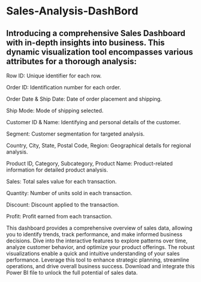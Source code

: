 # Sales-Analysis-DashBord
## Introducing a comprehensive Sales Dashboard with in-depth insights into business. This dynamic visualization tool encompasses various attributes for a thorough analysis:

Row ID: Unique identifier for each row.

Order ID: Identification number for each order.

Order Date & Ship Date: Date of order placement and shipping.

Ship Mode: Mode of shipping selected.

Customer ID & Name: Identifying and personal details of the customer.

Segment: Customer segmentation for targeted analysis.

Country, City, State, Postal Code, Region: Geographical details for regional analysis.

Product ID, Category, Subcategory, Product Name: Product-related information for detailed product analysis.

Sales: Total sales value for each transaction.

Quantity: Number of units sold in each transaction.

Discount: Discount applied to the transaction.

Profit: Profit earned from each transaction.

This dashboard provides a comprehensive overview of sales data, allowing you to identify trends, track performance, and make informed business decisions. Dive into the interactive features to explore patterns over time, analyze customer behavior, and optimize your product offerings. The robust visualizations enable a quick and intuitive understanding of your sales performance. Leverage this tool to enhance strategic planning, streamline operations, and drive overall business success. Download and integrate this Power BI file to unlock the full potential of sales data.
